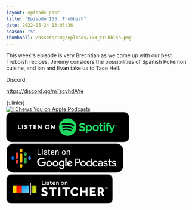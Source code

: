 ```yaml
---
layout: episode-post
title: "Episode 153: Trubbish"
date: 2022-05-24 13:03:36
season: "5"
thumbnail: /assets/img/uploads/153_trubbish.png
---
```

This week's episode is very Brechtian as we come up with our best Trubbish recipes, Jeremy considers the possibilities of Spanish Pokemon cuisine, and Ian and Evan take us to Taco Hell.

Discord:

<https://discord.gg/mTscvhdAYe>

{:.links}  
[![I Chews You on Apple Podcasts](https://linkmaker.itunes.apple.com/en-us/badge-lrg.svg?releaseDate=2019-04-16T00:00:00Z&kind=podcast&bubble=podcasts)](https://podcasts.apple.com/us/podcast/153-trubbish/id1455409177?i=1000563517260)  [![I Chews You on Spotify](/assets/img/uploads/spotify-badge-button.svg)](https://open.spotify.com/episode/6W4KB95U9KBPDiSuQt5Oct?si=645e46b89f594215)  [![I Chews You on Google Podcasts](/assets/img/uploads/google-podcasts-badge-button.svg)](https://podcasts.google.com/feed/aHR0cDovL2ZlZWRzLmxpYnN5bi5jb20vMTY4ODIxL3Jzcw/episode/MzczN2NmMTQtNDg0Ny00ZTE5LWJiMDgtYjVhNzU4ZGEzZTQw?sa=X&ved=0CAUQkfYCahcKEwjY75X8jpz4AhUAAAAAHQAAAAAQAQ)  [![I Chews You on Stitcher](/assets/img/uploads/stitcher-badge-button.svg)](https://www.stitcher.com/s?eid=93046157)